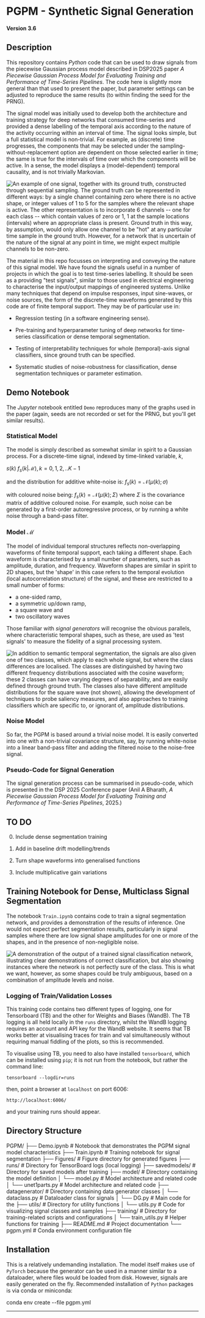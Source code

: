 # PGPM - Synthetic Signal Generation

**Version 3.6**

## Description
This repository contains _Python_ code that can be used to draw signals from the piecewise Gaussian process model described in DSP2025 paper _A Piecewise Gaussian Process Model for Evaluating Training and Performance of Time-Series Pipelines_. The code here is slightly more general than that used to present the paper, but parameter settings can be adjusted to reproduce the same results (to within finding the seed for the PRNG).

The signal model was initially used to develop both the architecture and training strategy for deep networks that consumed time-series and provided a dense labelling of the temporal axis according to the nature of the activity occurring within an interval of time. The signal looks simple, but a full statistical model is non-trivial. For example, as (discrete) time progresses, the components that may be selected under the sampling-without-replacement option are dependent on those selected earlier in time; the same is true for the intervals of time over which the components will be active. In a sense, the model displays a (model-dependent) temporal causality, and is not trivially Markovian.

![An example of one signal, together with its ground truth, constructed through sequential sampling. The ground truth can be represented in different ways: by a single channel containing zero where there is no active shape, or integer values of 1 to 5 for the samples where the relevant shape is active. The other representation is to incorporate 6 channels -- one for each class -- which contain values of zero or 1, 1 at the sample locations (intervals) where an appropriate class is present. Ground truth in this way, by assumption, would only allow one channel to be "hot" at any particular time sample in the ground truth. However, for a network that is uncertain of the nature of the signal at any point in time, we might expect multiple channels to be non-zero.](./Figures/signalshapedemo.svg)


The material in this repo focusses on interpreting and conveying the nature of this signal model. We have found the signals useful in a number of projects in which the goal is to test time-series labelling. It should be seen as a providing "test signals", similar to those used in electrical engineering to characterise the input/output mappings of engineered systems. Unlike many techniques that depend on impulse responses, input sine-waves, or noise sources, the form of the discrete-time waveforms generated by this code are of finite temporal support. They may be of particular use in:

 - Regression testing (in a software engineering sense).

 - Pre-training and hyperparameter tuning of deep networks for time-series classification or dense temporal segmentation.

 - Testing of interpretability techniques for whole (temporal)-axis signal classifiers, since ground truth can be specified.

 - Systematic studies of noise-robustness for classification, dense segmentation techniques or parameter estimation.

## Demo Notebook
The _Jupyter_ notebook entitled ```Demo``` reproduces many of the graphs used in the paper (again, seeds are not recorded or set for the PRNG, but you'll get similar results).

### Statistical Model
The model is simply described as somewhat similar in spirit to a Gaussian process. For a discrete-time signal, indexed by time-linked variable, $k$,
 
$s(k) ~ f_s(k|\mathcal{M}), k= 0,1,2,..K-1$
 
and the distribution for additive white-noise is:
$f_s(k) = \mathcal{N}(\mu(k); \sigma)$
 
with coloured noise being:
$f_s(k) = \mathcal{N}(\mu(k); \Sigma)$
where $\Sigma$ is the covariance matrix of additive coloured noise. For example, such noise can be generated by a first-order autoregressive process, or by running a white noise through a band-pass filter.
 

### Model $\mathcal{M}$
The model of individual temporal structures reflects non-overlapping waveforms of finite temporal support, each taking a different shape. Each waveform is characterised by a small number of parameters, such as amplitude, duration, and frequency. Waveform shapes are similar in spirit to 2D shapes, but the 'shape' in this case refers to the temporal evolution (local autocorrelation structure) of the signal, and these are restricted to a small number of forms:
  - a one-sided ramp,
  - a symmetric up/down ramp,
  - a square wave and
  - two oscillatory waves
 
Those familiar with _signal generators_ will recognise the obvious parallels, where characteristic temporal shapes, such as these, are used as 'test signals' to measure the fidelity of a signal processing system.
 
![In addition to semantic temporal segmentation, the signals are also given one of two classes, which apply to each whole signal, but where the class differences are localised. The classes are distinguished by having two different frequency distributions associated with the cosine waveform; these 2 classes can have varying degrees of separability, and are easily defined through ground truth. The classes also have different amplitude distributions for the square wave (not shown), allowing the development of techniques to probe saliency measures, and also approaches to training classifiers which are specific to, or ignorant of, amplitude distributions.](./Figures/CosFreqDist.svg)
 
### Noise Model
So far, the PGPM is based around a trivial noise model. It is easily converted into one with a non-trivial covariance structure, say, by running white-noise into a linear band-pass filter and adding the filtered noise to the noise-free signal.
 
### Pseudo-Code for Signal Generation
The signal generation process can be summarised in pseudo-code, which is presented in the DSP 2025 Conference paper (Anil A Bharath, _A Piecewise Gaussian Process Model for Evaluating Training and Performance of Time-Series Pipelines_, 2025.)

## TO DO

 0. Include dense segmentation training

 1. Add in baseline drift modelling/trends
    
 2. Turn shape waveforms into generalised functions

 3. Include multiplicative gain variations
 
## Training Notebook for Dense, Multiclass Signal Segmentation

The notebook `Train.ipynb` contains code to train a signal segmentation network, and provides a demonstration of the results of inference. One would not expect perfect segmentation results, particularly in signal samples where there are low signal shape amplitudes for one or more of the shapes, and in the presence of non-negligible noise.

![A demonstration of the output of a trained signal classification network, illustrating clear demonstrations of correct classification, but also showing instances where the network is not _perfectly_ sure of the class. This is what we want, however, as some shapes could be truly ambiguous, based on a combination of amplitude levels and noise.](sigsegdemo.svg)

### Logging of Train/Validation Losses
This training code contains two different types of logging, one for Tensorboard (TB) and the other for Weights and Biases (WandB).  The TB logging is all held locally in the `runs` directory, whilst the WandB logging requires an account and API key for the WandB website. It seems that TB works better at visualising traces for train and val simultaneously without requiring manual fiddling of the plots, so this is recommended.

To visualise using TB, you need to also have installed `tensorboard`, which can be installed using `pip`; it is not run from the notebook, but rather the command line:

`tensorboard --logdir=runs`

then, point a browser at `localhost` on port 6006:

`http://localhost:6006/`

and your training runs should appear.


## Directory Structure

PGPM/
├── Demo.ipynb                # Notebook that demonstrates the PGPM signal model characteristics
├── Train.ipynb               # Training notebook for signal segmentation
├── Figures/                  # Figure directory for generated figures
├── runs/                     # Directory for TensorBoard logs (local logging)
├── savedmodels/              # Directory for saved models after training
├── model/                    # Directory containing the model definition
│   └── model.py              # Model architecture and related code
│   └── unet1parts.py         # Model architecture and related code
├── datagenerator/            # Directory containing data generator classes
│   └── dataclass.py          # Dataloader class for signals
│   └── DG.py                 # Main code for the 
├── utils/                    # Directory for utility functions
│   └── utils.py              # Code for visualizing signal classes and samples
├── training/                 # Directory for training-related scripts and configurations
│   └── train_utils.py        # Helper functions for training
├── README.md                 # Project documentation
└── pgpm.yml           # Conda environment configuration file


## Installation
This is a relatively undemanding installation. The model itself makes use of ``PyTorch`` because the generator can be used in a manner similar to a dataloader, where files would be loaded from disk. However, signals are easily generated on the fly.
Recommended installation of ```Python``` packages is via conda or miniconda:

conda env create --file pgpm.yml

---

